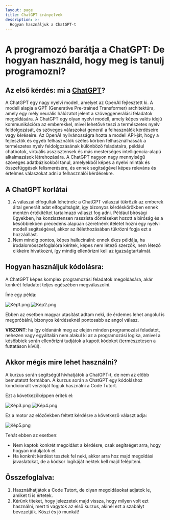 ```yaml
---
layout: page
title: ChatGPT irányelvek
description: >-
  Hogyan használjuk a ChatGPT-t
---
```


# A programozó barátja a ChatGPT: De hogyan használd, hogy meg is tanulj programozni?

## Az első kérdés: mi a [ChatGPT](https://www.xlabs.hu/blog/mi-az-a-chatgpt-elmagyarazzuk-roviden-erthetoen)?
A ChatGPT egy nagy nyelvi modell, amelyet az OpenAI fejlesztett ki. A modell alapja a GPT (Generative Pre-trained Transformer) architektúra, amely egy mély neurális hálózatot jelent a szöveggenerálási feladatok megoldására. A ChatGPT egy olyan nyelvi modell, amely képes valós idejű kommunikációra az emberekkel, mivel lehetővé teszi a természetes nyelv feldolgozását, és szöveges válaszokat generál a felhasználók kérdéseire vagy kéréseire. Az OpenAI nyilvánosságra hozta a modell API-ját, hogy a fejlesztők és egyéb felhasználók széles körben felhasználhassák a természetes nyelv feldolgozásának különböző feladataira, például chatbotok, virtuális asszisztensek és más mesterséges intelligencia-alapú alkalmazások létrehozására. A ChatGPT nagyon nagy mennyiségű szöveges adatbázisokból tanul, amelyekből képes a nyelvi minták és összefüggések felismerésére, és ennek segítségével képes releváns és értelmes válaszokat adni a felhasználói kérdésekre. 

## A ChatGPT korlátai
1.	A válaszai elfogultak lehetnek: a ChatGPT válaszai tükrözik az emberek által generált adat elfogultságát, így bizonyos kérdéskörökben ennek mentén értékítéltet tartalmazó választ fog adni. Például bírósági ügyekben, ha konzisztensen rasszista döntéseket hozott a bíróság és a későbbiekben precedens alapúan szeretnénk ítéletet hozni egy nyelvi modell segítségével, akkor az ítélethozásában tükrözni fogja ezt a hozzáállást.
2.	Nem mindig pontos, képes hallucinálni: ennek ékes példája, ha irodalomösszefoglalóra kéritek, képes nem létező szerzők, nem létező cikkeire hivatkozni, így mindig ellenőrizni kell az igazságtartalmát.

## Hogyan használjuk kódolásra:
A ChatGPT képes komplex programozási feladatok megoldására, akár konkrét feladatot teljes egészében megválaszolni.

Íme egy példa:

![Kép1.png](https://github.com/Rajk-Prog1/rajk-prog1.github.io/tree/main/assets/images/chat_gpt/Kép1.png)
![Kép2.png](https://github.com/Rajk-Prog1/rajk-prog1.github.io/tree/main/assets/images/chat_gpt/Kép2.png)

Ebben az esetben magyar utasítást adtam neki, de érdemes lehet angolul is megpróbálni, bizonyos kérdéseknél pontosabb az angol válasz. 

**VISZONT**: ha így oldanánk meg az elején minden programozási feladatot, nehezen vagy egyáltalán nem alakul ki az a programozási logika, amivel a későbbiek során ellenőrizni tudjátok a kapott kódokot (természetesen a futtatáson kívül).

## Akkor mégis mire lehet használni?
A kurzus során segítségül hívhatjátok a ChatGPT-t, de nem az előbb bemutatott formában. A kurzus során a ChatGPT egy kódoláshoz kondicionált verzióját fogjuk használni a Code Tutort. 

Ezt a következőképpen éritek el:

![Kép3.png](https://github.com/Rajk-Prog1/rajk-prog1.github.io/tree/main/assets/images/chat_gpt/Kép3.png)
![Kép4.png](https://github.com/Rajk-Prog1/rajk-prog1.github.io/tree/main/assets/images/chat_gpt/Kép4.png)

Ez a motor az előzőekben feltett kérdésre a következő választ adja:

![Kép5.png](https://github.com/Rajk-Prog1/rajk-prog1.github.io/tree/main/assets/images/chat_gpt/Kép5.png)

Tehát ebben az esetben:
-	Nem kaptok konkrét megoldást a kérdésre, csak segítséget arra, hogy hogyan induljatok el. 
-	Ha konkrét kérdést tesztek fel neki, akkor arra hoz majd megoldási javaslatokat, de a kódsor logikáját nektek kell majd felépíteni.

## Összefoglalva:
1.	Használhatjátok a Code Tutort, de olyan megoldásokat adjatok le, amiket ti is értetek.
2.	Kérünk titeket, hogy jelezzetek majd vissza, hogy milyen volt ezt használni, mert ti vagytok az első kurzus, akinél ezt a szabályt bevezetjük. Köszi és jó munkát!
